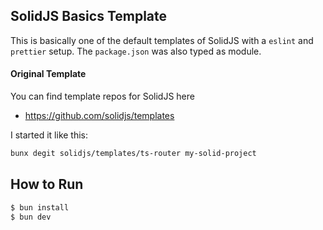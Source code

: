 ## SolidJS Basics Template

This is basically one of the default templates of SolidJS
with a `eslint` and `prettier` setup. The `package.json` was also typed as module.

#### Original Template

You can find template repos for SolidJS here

- https://github.com/solidjs/templates

I started it like this:

```bash
bunx degit solidjs/templates/ts-router my-solid-project
```

## How to Run

```bash
$ bun install
$ bun dev
```
